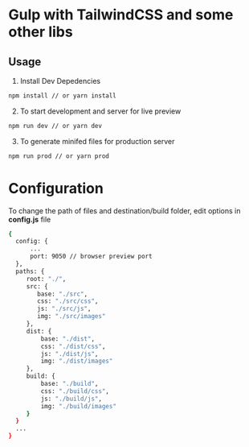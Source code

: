 # Gulp with TailwindCSS and some other libs

## Usage

1. Install Dev Depedencies
```sh
npm install // or yarn install
```
2. To start development and server for live preview
```sh
npm run dev // or yarn dev
```
3. To generate minifed files for production server
```sh
npm run prod // or yarn prod
```

# Configuration


To change the path of files and destination/build folder, edit options in **config.js** file
```sh
{
  config: {
      ...
      port: 9050 // browser preview port
  },
  paths: {
     root: "./",
     src: {
        base: "./src",
        css: "./src/css",
        js: "./src/js",
        img: "./src/images"
     },
     dist: {
         base: "./dist",
         css: "./dist/css",
         js: "./dist/js",
         img: "./dist/images"
     },
     build: {
         base: "./build",
         css: "./build/css",
         js: "./build/js",
         img: "./build/images"
     }
  }
  ...
}
```
